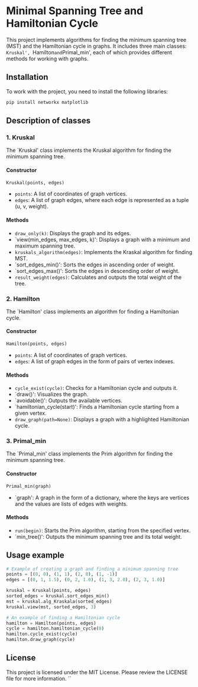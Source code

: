 # Minimal Spanning Tree and Hamiltonian Cycle

This project implements algorithms for finding the minimum spanning tree (MST) and the Hamiltonian cycle in graphs. It includes three main classes: `Kruskal', `Hamilton` and `Primal_min', each of which provides different methods for working with graphs.

## Installation

To work with the project, you need to install the following libraries:

```bash
pip install networkx matplotlib
```

## Description of classes

### 1. Kruskal

The `Kruskal' class implements the Kruskal algorithm for finding the minimum spanning tree.

#### Constructor

```python
Kruskal(points, edges)
```

- `points`: A list of coordinates of graph vertices.
- `edges`: A list of graph edges, where each edge is represented as a tuple (u, v, weight).

#### Methods

- `draw_only(k)`: Displays the graph and its edges.
- `view(min_edges, max_edges, k)': Displays a graph with a minimum and maximum spanning tree.
- `kruskals_algorithm(edges)`: Implements the Kraskal algorithm for finding MST.
- `sort_edges_min()': Sorts the edges in ascending order of weight.
- `sort_edges_max()': Sorts the edges in descending order of weight.
- `result_weight(edges)`: Calculates and outputs the total weight of the tree.

### 2. Hamilton

The `Hamilton' class implements an algorithm for finding a Hamiltonian cycle.

#### Constructor

```python
Hamilton(points, edges)
```

- `points`: A list of coordinates of graph vertices.
- `edges`: A list of graph edges in the form of pairs of vertex indexes.

#### Methods

- `cycle_exist(cycle)`: Checks for a Hamiltonian cycle and outputs it.
- `draw()': Visualizes the graph.
- `avoidable()': Outputs the available vertices.
- `hamiltonian_cycle(start)': Finds a Hamiltonian cycle starting from a given vertex.
- `draw_graph(path=None)`: Displays a graph with a highlighted Hamiltonian cycle.

### 3. Primal_min

The `Primal_min' class implements the Prim algorithm for finding the minimum spanning tree.

#### Constructor

```python
Primal_min(graph)
```

- `graph': A graph in the form of a dictionary, where the keys are vertices and the values are lists of edges with weights.

#### Methods

- `run(begin)`: Starts the Prim algorithm, starting from the specified vertex.
- `min_tree()': Outputs the minimum spanning tree and its total weight.

## Usage example

```python
# Example of creating a graph and finding a minimum spanning tree
points = [(0, 0), (1, 1), (2, 0), (1, -1)]
edges = [(0, 1, 1.5), (0, 2, 1.0), (1, 3, 2.0), (2, 3, 1.0)]

kruskal = Kruskal(points, edges)
sorted_edges = kruskal.sort_edges_min()
mst = kruskal.alg_Kraskala(sorted_edges)
kruskal.view(mst, sorted_edges, 3)

# An example of finding a Hamiltonian cycle
hamilton = Hamilton(points, edges)
cycle = hamilton.hamiltonian_cycle(0)
hamilton.cycle_exist(cycle)
hamilton.draw_graph(cycle)
```

## License

This project is licensed under the MIT License. Please review the LICENSE file for more information.
``